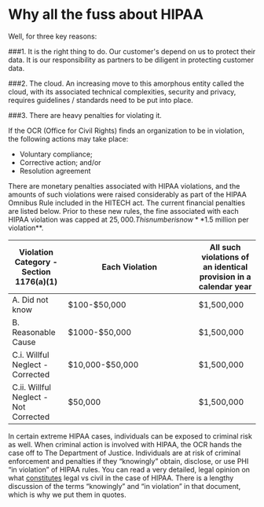# Why all the fuss about HIPAA

Well, for three key reasons:

###1. It is the right thing to do.
Our customer's depend on us to protect their data. It is our responsibility as partners to be diligent in protecting customer data.

###2. The cloud.
An increasing move to this amorphous entity called the cloud, with its associated technical complexities, security and privacy, requires guidelines / standards need to be put into place.

###3. There are heavy penalties for violating it.

If the OCR (Office for Civil Rights) finds an organization to be in violation, the following actions may take place:
- Voluntary compliance;
- Corrective action; and/or
- Resolution agreement

There are monetary penalties associated with HIPAA violations, and the amounts of such violations were raised considerably as part of the HIPAA Omnibus Rule included in the HITECH act. The current financial penalties are listed below. Prior to these new rules, the fine associated with each HIPAA violation was capped at $25,000. This number is now **$1.5 million per violation**.

<table>
	<tbody>
		<tr>
			<th>Violation Category - Section 1176(a)(1)</th>
			<th>Each Violation</th>
			<th>All such violations of an identical provision in a calendar year</th>
		</tr>
	</tbody>
	<tbody>
		<tr>
			<td>A. Did not know</td>
			<td width="250px">$100-$50,000</td>
			<td>$1,500,000</td>
		</tr>
		<tr>
			<td>B. Reasonable Cause</td>
			<td>$1000-$50,000</td>
			<td>$1,500,000</td>
		</tr>
		<tr>
			<td>C.i. Willful Neglect - Corrected</td>
			<td>$10,000-$50,000</td>
			<td>$1,500,000</td>
		</tr>
		<tr>
			<td>C.ii. Willful Neglect - Not Corrected</td>
			<td>$50,000</td>
			<td>$1,500,000</td>
		</tr>
	</tbody>
</table>

In certain extreme HIPAA cases, individuals can be exposed to criminal risk as well. When criminal action is involved with HIPAA, the OCR hands the case off to The Department of Justice. Individuals are at risk of criminal enforcement and penalties if they “knowingly” obtain, disclose, or use PHI “in violation” of HIPAA rules. You can read a very detailed, legal opinion on what [constitutes](http://www.justice.gov/olc/hipaa_final.htm) legal vs civil in the case of HIPAA. There is a lengthy discussion of the terms “knowingly” and “in violation” in that document, which is why we put them in quotes.


[id1]: https://draftin.com/images/12897?token=u4jMFh1lHh8Ycv6PsEjz0ZTSsmpb2m9LajjGDEYA6oal_ssjSjpzKl8zwTgDRO2UQGRN4Yj_SXdXnDvAJNUFh4s "HIPAA Financial Penalties"
